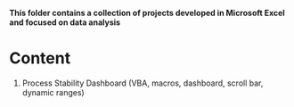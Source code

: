 **This folder contains a collection of projects developed in Microsoft Excel and focused on data analysis**

# Content

1. Process Stability Dashboard (VBA, macros, dashboard, scroll bar, dynamic ranges)
